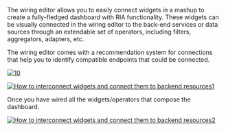 The wiring editor allows you to easily connect widgets in a mashup to
create a fully-fledged dashboard with RIA functionality. These widgets
can be visually connected in the wiring editor to the back-end services
or data sources through an extendable set of operators, including
filters, aggregators, adapters, etc.

The wiring editor comes with a recommendation system for connections
that help you to identify compatible endpoints that could be connected.

[![10](http://www.fiware.org/wp-content/uploads/2014/11/10.png)](http://www.fiware.org/wp-content/uploads/2014/11/10.png)

[![How to interconnect widgets and connect them to backend
resources1](http://www.fiware.org/wp-content/uploads/2015/04/How-to-interconnect-widgets-and-connect-them-to-backend-resources1-1024x352.png)](http://www.fiware.org/wp-content/uploads/2015/04/How-to-interconnect-widgets-and-connect-them-to-backend-resources1.png)

Once you have wired all the widgets/operators that compose the
dashboard.

[![How to interconnect widgets and connect them to backend
resources2](http://www.fiware.org/wp-content/uploads/2015/04/How-to-interconnect-widgets-and-connect-them-to-backend-resources2.png)](http://www.fiware.org/wp-content/uploads/2015/04/How-to-interconnect-widgets-and-connect-them-to-backend-resources2.png)
